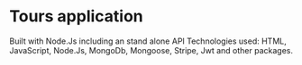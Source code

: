 # Tours application
Built with Node.Js including an stand alone API 
Technologies used: HTML, JavaScript, Node.Js, MongoDb, Mongoose, Stripe, Jwt and other packages.

